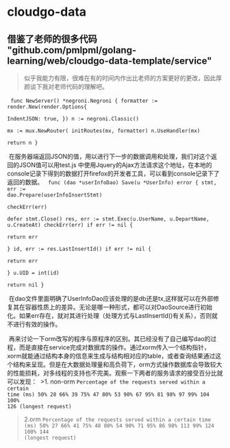 # cloudgo-data

借鉴了老师的很多代码
"github.com/pmlpml/golang-learning/web/cloudgo-data-template/service"
-
>似乎我能力有限，很难在有的时间内作出比老师的方案更好的更改，因此厚颜谈下我对老师代码的理解吧。

 
<code>func NewServer() *negroni.Negroni {
	formatter := render.New(render.Options{		
  IndentJSON: true,	
  })
	n := negroni.Classic()	
	mx := mux.NewRouter(
	initRoutes(mx, formatter)
	n.UseHandler(mx)	
	return n
  }</code>
  
  在服务器端返回JSON的值，用以进行下一步的数据调用和处理，我们对这个返回的JSON值可以用test.js 中使用Jquery的Ajax方法请求这个地址，在本地的console记录下得到的数据打开firefox的开发者工具，可以看到console记录下了返回的数据。
 
<code>func (dao *userInfoDao) Save(u *UserInfo) error {	
stmt, err := dao.Prepare(userInfoInsertStmt)	
checkErr(err)	
defer stmt.Close()
	res, err := stmt.Exec(u.UserName, u.DepartName, u.CreateAt)	
  checkErr(err)	
  if err != nil {		
  return err	
  }	
  id, err := res.LastInsertId()	
  if err != nil {		
  return err	
  }	
  u.UID = int(id)	
  return nil
  }</code>
  
  在dao文件里面明确了UserInfoDao应该处理的是db还是tx,这样就可以在外部修复其在容器性质上的差异。无论是哪一种形式，都可以对DaoSource进行初始化。如果err存在，就对其进行处理（处理方式与LastInsertId()有关系），否则就不进行有效的操作。
  
  再来讨论一下orm改写的程序与原程序的区别。其已经没有了自己编写dao的过程，而是直接在service完成对数据库的操作。通过xorm传入一个结构指针，xorm就能通过结构本身的信息来生成与结构相对应的table，或者查询结果通过这个结构来呈现。但是在大数据处理量和高负荷下，orm方式操作数据库会导致较大的性能损耗，对多线程的支持也不完美。观察一下两者的服务请求的接受百分比就可以发现：
  >1. non-orm
 <code>Percentage of the requests served within a certain time (ms)
  50%     28
  66%     39
  75%     47
  80%     53
  90%     67
  95%     81
  98%     97
  99%    104
 100%    126 (longest request)</code>
 > 2.orm
 <code>Percentage of the requests served within a certain time (ms)
  50%     27
  66%     41
  75%     48
  80%     54
  90%     71
  95%     86
  98%    113
  99%    124
 100%    144 (longest request)</code>
